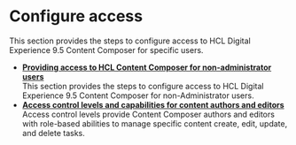 # Configure access

This section provides the steps to configure access to HCL Digital Experience 9.5 Content Composer for specific users.

-   **[Providing access to HCL Content Composer for non-administrator users](/configuration/providing_access_cc_nonad.md)**  
This section provides the steps to configure access to HCL Digital Experience 9.5 Content Composer for non-Administrator users.
-   **[Access control levels and capabilities for content authors and editors](/configuration/access_control_levels_author_editor.md)**  
Access control levels provide Content Composer authors and editors with role-based abilities to manage specific content create, edit, update, and delete tasks.


